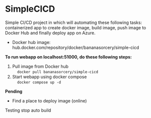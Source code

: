 # SimpleCICD
Simple CI/CD project in which will automating these following tasks: containerized app to create docker image, build image, push image to Docker Hub and finally deploy app on Azure.

- Docker hub image: hub.docker.com/repository/docker/bananasorcery/simple-cicd

<strong>To run webapp on localhost:51000, do these following steps:</strong>
1. Pull image from Docker hub  
&nbsp;&nbsp;&nbsp;&nbsp;`docker pull bananasorcery/simple-cicd`
3. Start webapp using docker compose  
&nbsp;&nbsp;&nbsp;&nbsp;`docker compose up -d`

<strong>Pending</strong>
- Find a place to deploy image (online)

Testing stop auto build
